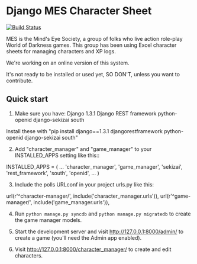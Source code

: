 Django MES Character Sheet
===

[![Build Status](https://travis-ci.org/averymd/django-mes-character-sheet.png?branch=feature/geistsheet)](https://travis-ci.org/averymd/django-mes-character-sheet)

MES is the Mind's Eye Society, a group of folks who live action role-play World of Darkness games. This group has been using Excel character sheets for managing characters and XP logs.

We're working on an online version of this system.

It's not ready to be installed or used yet, SO DON'T, unless you want to contribute.

Quick start
-----------

1. Make sure you have: 
	Django 1.3.1
	Django REST framework
	python-openid
	django-sekizai 
	south

  Install these with "pip install django==1.3.1 djangorestframework python-openid django-sekizai south"

2. Add "character_manager" and "game_manager" to your INSTALLED_APPS setting like this::

  INSTALLED_APPS = (
  	...
  	'character_manager',
  	'game_manager',
    'sekizai',
    'rest_framework',
    'south',
    'openid',
    ...
  )

3. Include the polls URLconf in your project urls.py like this:

  url(r'^character\-manager/', include('character_manager.urls')),
  url(r'^game\-manager/', include('game_manager.urls')),

4. Run `python manage.py syncdb` and `python manage.py migratedb` to create the game manager models.

5. Start the development server and visit http://127.0.0.1:8000/admin/
   to create a game (you'll need the Admin app enabled).

6. Visit http://127.0.0.1:8000/character_manager/ to create and edit characters.
